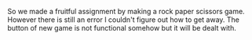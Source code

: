 So we made a fruitful assignment by making a rock paper scissors game. However there is still an error I couldn't figure out how to get away. The button of new game is not functional somehow but it will be dealt with.

